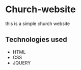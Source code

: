 # Church-website

this is a simple church website 

## Technologies used
 
 * HTML
 * CSS
 * JQUERY
